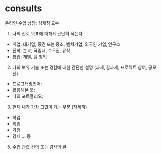 # consults
온라인 수업 상담: 심재창 교수
1. 나의 진로 목표에 대해서 간단히 적는다.
- 취업: 대기업, 중견 또는 중소, 벤쳐기업, 외국인 기업, 연구소  
- 진학: 본교, 국립대, 수도권, 유학
- 창업: 개별, 팀 창업
2. 나의 보유 기술 또는 경험에 대한 간단한 설명 (과제, 팀과제, 프로젝트 참여, 공모전)
- 프로그래밍언어:
- 활용해본 툴:
- 나의 포트폴리오:
3. 현재 내가 가장 고민이 되는 부분 (자세히)
- 학업
- 취업
- 가정
- 경제 ... 등
5. 수업 관련 건의 또는 감사의 글

